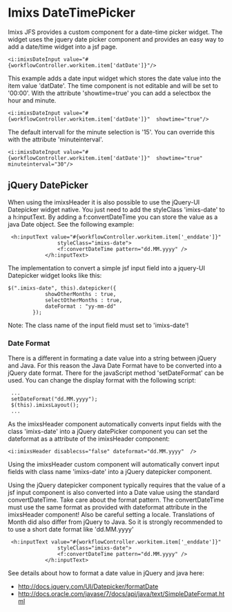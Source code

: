 # Imixs DateTimePicker

Imixs JFS provides a custom component for a date-time picker widget. The widget uses the  jquery date picker component and provides an easy way to add a date/time widget into a jsf page.
 
    <i:imixsDateInput value="#{workflowController.workitem.item['datDate']}"/>

This example adds a date input widget which stores the date value into the item value 'datDate'. The time component is not editable and will be set to '00:00'. With the attribute 'showtime=true' you can add a selectbox the hour and minute. 

    <i:imixsDateInput value="#{workflowController.workitem.item['datDate']}"  showtime="true"/>

The default intervall for the minute selection is '15'. You can override this with the attribute 'minuteinterval'.
 
    <i:imixsDateInput value="#{workflowController.workitem.item['datDate']}"  showtime="true" minuteinterval="30"/>


## jQuery DatePicker
When using the imixsHeader it is also possible to use the jQuery-UI Datepicker widget native.  You just need to add the styleClass 'imixs-date' to a h:inputText. By adding a f:convertDateTime you can store the value as a java Date object. See the following example:
 
	 <h:inputText value="#{workflowController.workitem.item['_enddate']}"
					styleClass="imixs-date">
					<f:convertDateTime pattern="dd.MM.yyyy" />
				</h:inputText>


The implementation to convert a simple jsf input field into a jquery-UI Datepicker widget looks like this:
 
	$(".imixs-date", this).datepicker({
				showOtherMonths : true,
				selectOtherMonths : true,
				dateFormat : "yy-mm-dd"
			}); 

Note: The class name of the input field must set to 'imixs-date'!
 
### Date Format
There is a different in formating a date value into a string between jQuery and Java. For this reason the Java Date Format have to be converted into a jQuery date format. There for the javaScript method  'setDateFormat' can be used.  You can change the display format with the following script:
 
	 ...
	 setDateFormat("dd.MM.yyyy"); 
	 $(this).imixsLayout();
	 ...

 
As the imixsHeader component automatically converts input fields with the class 'imixs-date' into a  jQuery datePicker component you can set the dateformat as a attribute of the imixsHeader component:
 
    <i:imixsHeader disablecss="false" dateformat="dd.MM.yyyy"  />
 
Using the imixsHeader custom component will automatically convert input fields with class name 'imixs-date'
into a jQuery datepicker component.
 
Using the jQuery datepicker component typically requires that the value of  a jsf input component is also converted into a Date value using the standard convertDateTime.  Take care about the format pattern. The convertDateTime must use the same format as provided with dateformat attribute in the imixsHeader component!  Also be careful setting a locale. Translations of Month did also differ from jQuery to Java.  So it is strongly recommended to to use a short date format like 'dd.MM.yyyy'
 
	 <h:inputText value="#{workflowController.workitem.item['_enddate']}"
					styleClass="imixs-date">
					<f:convertDateTime pattern="dd.MM.yyyy" />
				</h:inputText>
 
See details about how to format a date value in jQuery and java here: 
 
 * http://docs.jquery.com/UI/Datepicker/formatDate
 * http://docs.oracle.com/javase/7/docs/api/java/text/SimpleDateFormat.html
 
 
 			